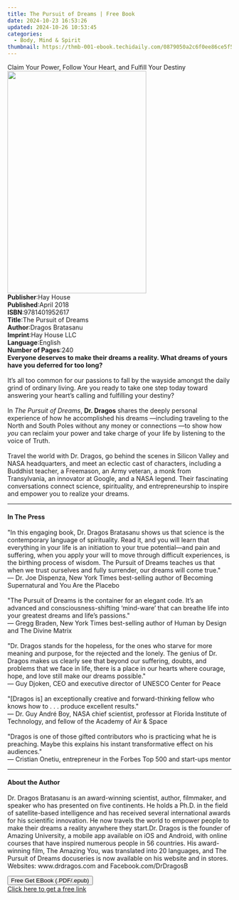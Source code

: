 ```yaml
---
title: The Pursuit of Dreams | Free Book
date: 2024-10-23 16:53:26
updated: 2024-10-26 10:53:45
categories:
  - Body, Mind & Spirit
thumbnail: https://thmb-001-ebook.techidaily.com/0879050a2c6f0ee86ce5f52fb3fde537959f6537f818aa465cb830e44b31c046.jpg
---
```

<main id="book-container">
  <div class="flex flex-col">
    <div class="book-brief flex-1 py-6 px-4 sm:p-6 md:py-10 md:px-8">
      <!-- brief-->
      <div class="book-brief-main">
        Claim Your Power, Follow Your Heart, and Fulfill Your Destiny
      </div>
    </div>
    <div
      class="book-meta-info flex-1 grid gap-4 col-start-1 col-end-3 row-start-1 sm:mb-6 sm:grid-cols-4 lg:gap-6 lg:col-start-2 lg:row-end-6 lg:row-span-6 lg:mb-0"
    >
      <div
        class="book-meta-info-left place-content-center mt-4 p-4 text-sm leading-6 col-start-2 col-span-2 dark:text-slate-400"
      >
        <img
          class="w-full h-500 object-cover rounded-lg sm:h-255 sm:col-span-2 lg:col-span-full"
          src="https://img-001-ebook.techidaily.com/8a7433d4c5281d685d31fab22a5c832e76d8490db3003e6e01154b6dfc88c836.jpg"
          alt=""
          width="312"
          height="500"
        />
      </div>
      <div
        class="book-meta-info-right mt-2 col-start-1 row-start-2 col-span-3 self-center"
      >
        <!-- meta data  -->
        <div class="flex flex-col px-4 md:px-8">
          <div class="flex-1">
            <strong>Publisher</strong>:<span class="px-2">Hay House</span>
          </div>
          <div class="flex-1">
            <strong>Published</strong>:<span class="px-2">April 2018</span>
          </div>
          <div class="flex-1">
            <strong>ISBN</strong>:<span class="px-2">9781401952617</span>
          </div>
          <div class="flex-1">
            <strong>Title</strong>:<span class="px-2"
              >The Pursuit of Dreams</span
            >
          </div>
          <div class="flex-1">
            <strong>Author</strong>:<span class="px-2">Dragos Bratasanu</span>
          </div>
          <div class="flex-1">
            <strong>Imprint</strong>:<span class="px-2">Hay House LLC</span>
          </div>
          <div class="flex-1">
            <strong>Language</strong>:<span class="px-2">English</span>
          </div>
          <div class="flex-1">
            <strong>Number of Pages</strong>:<span class="px-2">240</span>
          </div>
        </div>
      </div>
    </div>
    <div class="book-description flex-1 py-6 px-4 sm:p-6 md:py-10 md:px-8">
      <div class="book-description-main">
        <div accordion-content="" id="description">
          <b
            >Everyone deserves to make their dreams a reality. What dreams of
            yours have you deferred for too long?</b
          >
          <br /><br />It’s all too common for our passions to fall by the
          wayside amongst the daily grind of ordinary living. Are you ready to
          take one step today toward answering your heart’s calling and
          fulfilling your destiny?<br /><br />In <i>The Pursuit of Dreams</i>,
          <b>Dr. Dragos</b> shares the deeply personal experience of how he
          accomplished his dreams —including traveling to the North and South
          Poles without any money or connections —to show how <i>you</i> can
          reclaim your power and take charge of your life by listening to the
          voice of Truth. <br /><br />Travel the world with Dr. Dragos, go
          behind the scenes in Silicon Valley and NASA headquarters, and meet an
          eclectic cast of characters, including a Buddhist teacher, a
          Freemason, an Army veteran, a monk from Transylvania, an innovator at
          Google, and a NASA legend. Their fascinating conversations connect
          science, spirituality, and entrepreneurship to inspire and empower you
          to realize your dreams.
        </div>
        <div class="accordion-fader"></div>
      </div>
    </div>
    <div class="book-excerpts flex-1 py-6 px-4 sm:p-6 md:py-10 md:px-8">
      <!-- excerpts-->
      <div class="book-excerpts-main">
        <hr />
        <h4 class="placeholder placeholder-heading">
          <span>In The Press</span>
        </h4>
        <p>
          "In this engaging book, Dr. Dragos Bratasanu shows us that science is
          the contemporary language of spirituality. Read it, and you will learn
          that everything in your life is an initiation to your true
          potential—and pain and suffering, when you apply your will to move
          through difficult experiences, is the birthing process of wisdom. The
          Pursuit of Dreams teaches us that when we trust ourselves and fully
          surrender, our dreams will come true."<br />— Dr. Joe Dispenza, New
          York Times best-selling author of Becoming Supernatural and You Are
          the Placebo<br /><br />"The Pursuit of Dreams is the container for an
          elegant code. It’s an advanced and consciousness-shifting ‘mind-ware’
          that can breathe life into your greatest dreams and life’s
          passions."<br />— Gregg Braden, New York Times best-selling author of
          Human by Design and The Divine Matrix<br /><br />"Dr. Dragos stands
          for the hopeless, for the ones who starve for more meaning and
          purpose, for the rejected and the lonely. The genius of Dr. Dragos
          makes us clearly see that beyond our suffering, doubts, and problems
          that we face in life, there is a place in our hearts where courage,
          hope, and love still make our dreams possible."<br />— Guy Djoken, CEO
          and executive director of UNESCO Center for Peace<br /><br />"[Dragos
          is] an exceptionally creative and forward-thinking fellow who knows
          how to . . . produce excellent results."<br />— Dr. Guy André Boy,
          NASA chief scientist, professor at Florida Institute of Technology,
          and fellow of the Academy of Air &amp; Space<br /><br />"Dragos is one
          of those gifted contributors who is practicing what he is preaching.
          Maybe this explains his instant transformative effect on his
          audiences."<br />— Cristian Onetiu, entrepreneur in the Forbes Top 500
          and start-ups mentor
        </p>
      </div>
    </div>
    <div class="book-about-author flex-1 py-6 px-4 sm:p-6 md:py-10 md:px-8">
      <!-- about author-->
      <div class="book-main-author-main">
        <hr />
        <h4 class="placeholder placeholder-heading">
          <span>About the Author</span>
        </h4>
        <p>
          Dr. Dragos Bratasanu is an award-winning scientist, author, filmmaker,
          and speaker who has presented on five continents. He holds a Ph.D. in
          the field of satellite-based intelligence and has received several
          international awards for his scientific innovation. He now travels the
          world to empower people to make their dreams a reality anywhere they
          start.Dr. Dragos is the founder of Amazing University, a mobile app
          available on iOS and Android, with online courses that have inspired
          numerous people in 56 countries. His award-winning film, The Amazing
          You, was translated into 20 languages, and The Pursuit of Dreams
          docuseries is now available on his website and in stores. Websites:
          www.drdragos.com and Facebook.com/DrDragosB
        </p>
      </div>
    </div>
    <div class="book-free-get flex-1 py-6 px-4 sm:p-6 md:py-10 md:px-8">
      <button
        id="btn-free-get"
        class="bg-blue-500 hover:bg-blue-700 text-white font-bold py-2 px-4 rounded"
      >
        Free Get EBook (.PDF/.epub)
      </button>
      <div id="countdown-display" class="px-2 text-lg mt-2"></div>
      <a
        id="free-link"
        class="hidden bg-blue-500 hover:bg-blue-700 text-white font-bold py-2 px-4 rounded"
        href="https://www.ebooks.com/en-us/book/96316824/the-pursuit-of-dreams/dragos-bratasanu/"
        target="_blank"
        >Click here to get a free link</a
      >
    </div>
    <script>
      let countdownTime = 0;
      let countdownInterval = null;
      document
        .getElementById('btn-free-get')
        .addEventListener('click', startCountdown);
      function startCountdown() {
        countdownTime = new Date().getTime() + 60000 * 3;
        countdownInterval = setInterval(updateCountdown, 1000);
        document.getElementById('btn-free-get').disabled = true;
        document
          .getElementById('btn-free-get')
          .classList.add('bg-gray-500', 'cursor-not-allowed');
      }
      function updateCountdown() {
        let currentTime = new Date().getTime();
        let timeLeft = countdownTime - currentTime;
        let secondsLeft = Math.floor(timeLeft / 1000);
        document.getElementById('countdown-display').innerHTML =
          `Remaining time: ${secondsLeft} seconds.`;
        if (secondsLeft <= 0) {
          clearInterval(countdownInterval);
          document.getElementById('btn-free-get').classList.add('hidden');
          document.getElementById('free-link').classList.remove('hidden');
          document.getElementById('countdown-display').innerHTML = '';
        }
      }
    </script>
  </div>
</main>
